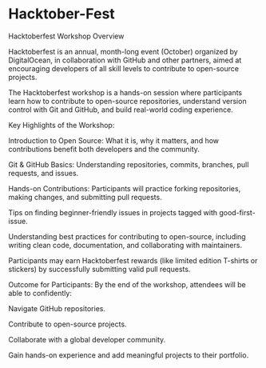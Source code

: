 # Hacktober-Fest
Hacktoberfest Workshop Overview

Hacktoberfest is an annual, month-long event (October) organized by DigitalOcean, in collaboration with GitHub and other partners, aimed at encouraging developers of all skill levels to contribute to open-source projects.

The Hacktoberfest workshop is a hands-on session where participants learn how to contribute to open-source repositories, understand version control with Git and GitHub, and build real-world coding experience.

Key Highlights of the Workshop:

Introduction to Open Source: What it is, why it matters, and how contributions benefit both developers and the community.

Git & GitHub Basics: Understanding repositories, commits, branches, pull requests, and issues.

Hands-on Contributions: Participants will practice forking repositories, making changes, and submitting pull requests.

Tips on finding beginner-friendly issues in projects tagged with good-first-issue.

Understanding best practices for contributing to open-source, including writing clean code, documentation, and collaborating with maintainers.

Participants may earn Hacktoberfest rewards (like limited edition T-shirts or stickers) by successfully submitting valid pull requests.

Outcome for Participants:
By the end of the workshop, attendees will be able to confidently:

Navigate GitHub repositories.

Contribute to open-source projects.

Collaborate with a global developer community.

Gain hands-on experience and add meaningful projects to their portfolio.
